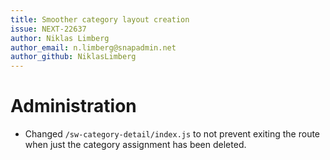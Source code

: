 ```yaml
---
title: Smoother category layout creation
issue: NEXT-22637
author: Niklas Limberg
author_email: n.limberg@snapadmin.net
author_github: NiklasLimberg
---
```

# Administration
* Changed `/sw-category-detail/index.js` to not prevent exiting the route when just the category assignment has been deleted.
